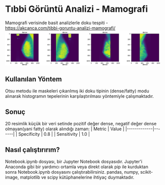 # Tıbbi Görüntü Analizi - Mamografi
Mamografi verisinde basit analizlerle doku tespiti - https://akcanca.com/tibbi-goruntu-analizi-mamografi/
![](https://raw.githubusercontent.com/MAkcanca/tibbi-goruntuleme-mamografi-1/master/example.png)
## Kullanılan Yöntem
Otsu metodu ile maskeleri çıkarılmış iki doku tipinin (dense/fatty) modu alınarak histogramın tepelerinin karşılaştırılması yöntemiyle çalışmaktadır.

## Sonuç
20 resimlik küçük bir veri setinde pozitif değer dense, negatif değer dense olmayan(yani fatty) olarak alındığı zaman:
| Metric      | Value |
|-------------|-------|
| Specificity | 0.8   |
| Sensitivity | 1.0   |

## Nasıl çalıştırırım?
Notebook.ipynb dosyası, bir Jupyter Notebook dosyasıdır. 
Jupyter'i Anaconda gibi bir yardımcı ortamla veya direkt olarak pip ile kurduktan sonra Notebook.ipynb dosyasını çalıştırabilirsiniz.
pandas, numpy, scikit-image, matplotlib ve scipy kütüphanelerine ihtiyaç duymaktadır.
